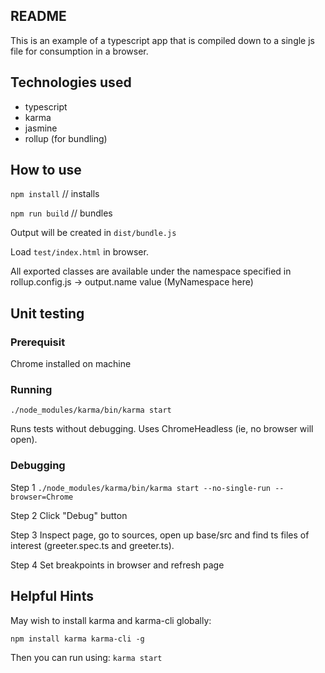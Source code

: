## README

This is an example of a typescript app that is compiled down to a single js file for consumption in a browser.

## Technologies used
* typescript
* karma
* jasmine
* rollup (for bundling)


## How to use

`npm install` // installs

`npm run build` // bundles

Output will be created in `dist/bundle.js`

Load `test/index.html` in browser.

All exported classes are available under the namespace specified in
rollup.config.js -> output.name value (MyNamespace here)

## Unit testing

### Prerequisit

Chrome installed on machine

### Running

`./node_modules/karma/bin/karma start`

Runs tests without debugging.
Uses ChromeHeadless (ie, no browser will open).

### Debugging

Step 1
`./node_modules/karma/bin/karma start --no-single-run --browser=Chrome`

Step 2
Click "Debug" button

Step 3
Inspect page, go to sources, open up base/src and find ts files of interest (greeter.spec.ts and greeter.ts).

Step 4
Set breakpoints in browser and refresh page


## Helpful Hints

May wish to install karma and karma-cli globally:

`npm install karma karma-cli -g`

Then you can run using:
`karma start`